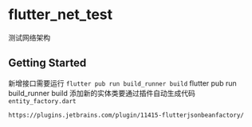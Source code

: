 # flutter_net_test

测试网络架构

## Getting Started

新增接口需要运行 `flutter pub run build_runner build`
flutter pub run build_runner build
添加新的实体类要通过插件自动生成代码`entity_factory.dart`

`https://plugins.jetbrains.com/plugin/11415-flutterjsonbeanfactory/`